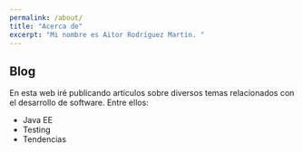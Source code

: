 ```yaml
---
permalink: /about/
title: "Acerca de"
excerpt: "Mi nombre es Aitor Rodríguez Martín. "
---
```


## Blog

En esta web iré publicando artículos sobre diversos temas relacionados con el desarrollo de software. Entre ellos:
- Java EE
- Testing
- Tendencias
